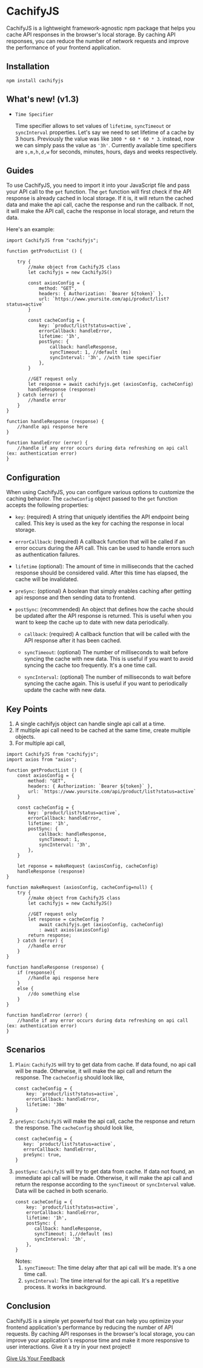 # CachifyJS

CachifyJS is a lightweight framework-agnostic npm package that helps you cache API responses in the browser's local storage.
By caching API responses, you can reduce the number of network requests and improve the
performance of your frontend application.

## Installation

```
npm install cachifyjs
```

## What's new! (v1.3)

- `Time Specifier`

    Time specifier allows to set values of `lifetime`, `syncTimeout` or `syncInterval` properties. Let's say we need to set lifetime
    of a cache by 3 hours. Previously the value was like `1000 * 60 * 60 * 3`. instead, now we can simply pass the value as `'3h'`.
    Currently available time specifiers are `s,m,h,d,w` for seconds, minutes, hours, days and weeks respectively.


## Guides
To use CachifyJS, you need to import it into your JavaScript file and pass your API call to the `get` function.
The `get` function will first check if the API response is already cached in local storage. If it is, it will
return the cached data and make the api call, cache the response and run the callback. If not, it will make
the API call, cache the response in local storage, and return the data.

Here's an example:
```
import CachifyJS from "cachifyjs";

function getProductList () {
    
    try {
        //make object from CachifyJS class
        let cachifyjs = new CachifyJS()
    
        const axiosConfig = {
            method: "GET",
            headers: { Authorization: `Bearer ${token}` },
            url: `https://www.yoursite.com/api/product/list?status=active`
        }
    
        const cacheConfig = {
            key: `product/list?status=active`,
            errorCallback: handleError,
            lifetime: '1h',
            postSync: {
                callback: handleResponse,
                syncTimeout: 1, //default (ms)
                syncInterval: '3h', //with time specifier
            },
        }
        
        //GET request only
        let response = await cachifyjs.get (axiosConfig, cacheConfig)
        handleResponse (response)
    } catch (error) {
        //handle error
    }
}

function handleResponse (response) {
    //handle api response here
}

function handleError (error) {
    //handle if any error occurs during data refreshing on api call (ex: authentication error)
}
```

## Configuration
When using CachifyJS, you can configure various options to customize the caching behavior. The `cacheConfig` object passed to the `get` function accepts the following properties:

- `key`: (required) A string that uniquely identifies the API endpoint being called. This key is used as the key for caching the response in local storage.

- `errorCallback`: (required) A callback function that will be called if an error occurs during the API call. This can be used to handle errors such as authentication failures.

- `lifetime` (optional): The amount of time in milliseconds that the cached response should be considered valid. After this time has elapsed, the cache will be invalidated.

- `preSync`: (optional) A boolean that simply enables caching after getting api response and then sending data to frontend.

- `postSync`: (recommended) An object that defines how the cache should be updated after the API response is returned. This is useful when you want to keep the cache up to date with new data periodically.

    - `callback`: (required) A callback function that will be called with the API response after it has been cached.

    - `syncTimeout`: (optional) The number of milliseconds to wait before syncing the cache with new data. This is useful if you want to avoid syncing the cache too frequently.
      It's a one time call.

    - `syncInterval`: (optional) The number of milliseconds to wait before syncing the cache again. This is useful if you want to periodically update the cache with new data.

## Key Points
1. A single cachifyjs object can handle single api call at a time.
2. If multiple api call need to be cached at the same time, create multiple objects.
3. For multiple api call,
```
import CachifyJS from "cachifyjs";
import axios from "axios";

function getProductList () {
    const axiosConfig = {
        method: "GET",
        headers: { Authorization: `Bearer ${token}` },
        url: `https://www.yoursite.com/api/product/list?status=active`
    }

    const cacheConfig = {
        key: `product/list?status=active`,
        errorCallback: handleError,
        lifetime: '1h',
        postSync: {
            callback: handleResponse,
            syncTimeout: 1,
            syncInterval: '3h', 
        },
    }
    
    let reponse = makeRequest (axiosConfig, cacheConfig)
    handleResponse (response)
}

function makeRequest (axiosConfig, cacheConfig=null) {
    try {
        //make object from CachifyJS class
        let cachifyjs = new CachifyJS()
        
        //GET request only
        let response = cacheConfig ? 
            await cachifyjs.get (axiosConfig, cacheConfig)
            : await axios(axiosConfig)
        return response;
    } catch (error) {
        //handle error
    }
}

function handleResponse (response) {
    if (response){
        //handle api response here
    }
    else {
        //do something else
    }
}

function handleError (error) {
    //handle if any error occurs during data refreshing on api call (ex: authentication error)
}
```

## Scenarios

1. `Plain`: `CachifyJS` will try to get data from cache. If data found, no api call will be made. Otherwise,
   it will make the api call and return the response. The `cacheConfig` should look like,
    ```
    const cacheConfig = {
        key: `product/list?status=active`,
        errorCallback: handleError,
        lifetime: '30m'
    }
    ```
2. `preSync`: `CachifyJS` will make the api call, cache the response and return the response.
   The `cacheConfig` should look like,
    ```
    const cacheConfig = {
       key: `product/list?status=active`,
       errorCallback: handleError,
       preSync: true,
    }
    ```
3. `postSync`: `CachifyJS` will try to get data from cache. If data not found, an immediate api call will be made. Otherwise,
   it will make the api call and return the response according to the `syncTimeout` or `syncInterval` value. Data will be cached
   in both scenario.
    ```
    const cacheConfig = {
        key: `product/list?status=active`,
        errorCallback: handleError,
        lifetime: '1h',
        postSync: {
           callback: handleResponse,
           syncTimeout: 1,//default (ms)
           syncInterval: '3h',
        },
    }
    ```
   Notes:
    1. `syncTimeout`: The time delay after that api call will be made. It's a one time call.
    2. `syncInterval`: The time interval for the api call. It's a repetitive process. It works in background.


## Conclusion
CachifyJS is a simple yet powerful tool that can help you optimize your frontend application's performance
by reducing the number of API requests. By caching API responses in the browser's local storage,
you can improve your application's response time and make it more responsive to user interactions.
Give it a try in your next project!


<a target="_blank" href="https://mail.google.com/mail/?view=cm&fs=1&tf=1&to=mdali2016.227@gmail.com&su=Feedback about cachifyjs">Give Us Your Feedback</a>